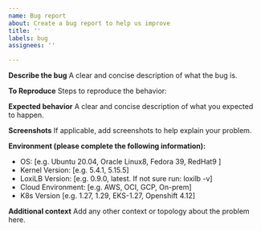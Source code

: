 ```yaml
---
name: Bug report
about: Create a bug report to help us improve
title: ''
labels: bug
assignees: ''

---
```


**Describe the bug**
A clear and concise description of what the bug is.

**To Reproduce**
Steps to reproduce the behavior:

**Expected behavior**
A clear and concise description of what you expected to happen.

**Screenshots**
If applicable, add screenshots to help explain your problem.

**Environment (please complete the following information):**
 - OS: [e.g. Ubuntu 20.04, Oracle Linux8, Fedora 39, RedHat9 ]
 - Kernel Version: [e.g. 5.4.1, 5.15.5]
 - LoxiLB Version: [e.g. 0.9.0, latest. If not sure run: loxilb -v]
 - Cloud Environment: [e.g. AWS, OCI, GCP, On-prem]
 - K8s Version [e.g. 1.27, 1.29, EKS-1.27, Openshift 4.12] 

**Additional context**
Add any other context or topology about the problem here.
